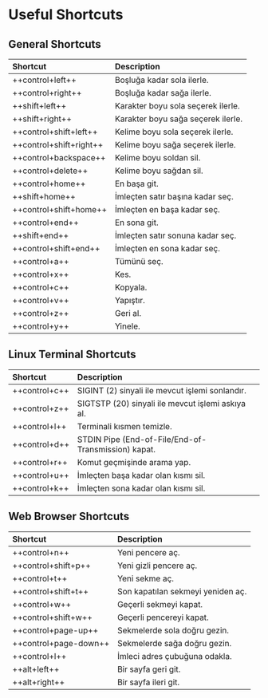 ---
---

# Useful Shortcuts

## General Shortcuts

| Shortcut | Description |
|:---|:---|
| ++control+left++ | Boşluğa kadar sola ilerle. |
| ++control+right++ | Boşluğa kadar sağa ilerle. |
| ++shift+left++ | Karakter boyu sola seçerek ilerle. |
| ++shift+right++ | Karakter boyu sağa seçerek ilerle. |
| ++control+shift+left++ | Kelime boyu sola seçerek ilerle. |
| ++control+shift+right++ | Kelime boyu sağa seçerek ilerle. |
| ++control+backspace++ | Kelime boyu soldan sil. |
| ++control+delete++ | Kelime boyu sağdan sil. |
| ++control+home++ | En başa git. |
| ++shift+home++ | İmleçten satır başına kadar seç. |
| ++control+shift+home++ | İmleçten en başa kadar seç. |
| ++control+end++ | En sona git. |
| ++shift+end++ | İmleçten satır sonuna kadar seç. |
| ++control+shift+end++ | İmleçten en sona kadar seç. |
| ++control+a++ | Tümünü seç. |
| ++control+x++ | Kes. |
| ++control+c++ | Kopyala. |
| ++control+v++ | Yapıştır. |
| ++control+z++ | Geri al. |
| ++control+y++ | Yinele. |

## Linux Terminal Shortcuts

| Shortcut | Description |
|:---|:---|
| ++control+c++ | SIGINT (2) sinyali ile mevcut işlemi sonlandır. |
| ++control+z++ | SIGTSTP (20) sinyali ile mevcut işlemi askıya al. |
| ++control+l++ | Terminali kısmen temizle. |
| ++control+d++ | STDIN Pipe (End-of-File/End-of-Transmission) kapat. |
| ++control+r++ | Komut geçmişinde arama yap. |
| ++control+u++ | İmleçten başa kadar olan kısmı sil. |
| ++control+k++ | İmleçten sona kadar olan kısmı sil. |

## Web Browser Shortcuts

| Shortcut | Description |
|:---|:---|
| ++control+n++ | Yeni pencere aç. |
| ++control+shift+p++ | Yeni gizli pencere aç. |
| ++control+t++ | Yeni sekme aç. |
| ++control+shift+t++ | Son kapatılan sekmeyi yeniden aç. |
| ++control+w++ | Geçerli sekmeyi kapat. |
| ++control+shift+w++ | Geçerli pencereyi kapat. |
| ++control+page-up++ | Sekmelerde sola doğru gezin. |
| ++control+page-down++ | Sekmelerde sağa doğru gezin. |
| ++control+l++ | İmleci adres çubuğuna odakla. |
| ++alt+left++ | Bir sayfa geri git. |
| ++alt+right++ | Bir sayfa ileri git. |
